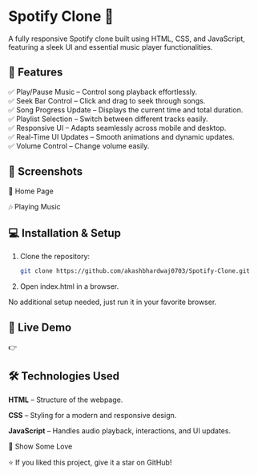 # Spotify Clone 🎵

A fully responsive Spotify clone built using HTML, CSS, and JavaScript, featuring a sleek UI and essential music player functionalities.

## 🚀 Features

✅ Play/Pause Music – Control song playback effortlessly.<br>
✅ Seek Bar Control – Click and drag to seek through songs.<br>
✅ Song Progress Update – Displays the current time and total duration.<br>
✅ Playlist Selection – Switch between different tracks easily.<br>
✅ Responsive UI – Adapts seamlessly across mobile and desktop.<br>
✅ Real-Time UI Updates – Smooth animations and dynamic updates.<br>
✅ Volume Control – Change volume easily.

## 📸 Screenshots

🎵 Home Page



🎶 Playing Music

## 💻 Installation & Setup

1. Clone the repository:  
   ```bash
   git clone https://github.com/akashbhardwaj0703/Spotify-Clone.git

2. Open index.html in a browser.

No additional setup needed, just run it in your favorite browser.

## 🔗 Live Demo

👉 

## 🛠 Technologies Used

**HTML** – Structure of the webpage.

**CSS** – Styling for a modern and responsive design.

**JavaScript** – Handles audio playback, interactions, and UI updates.

🌟 Show Some Love

⭐ If you liked this project, give it a star on GitHub!
